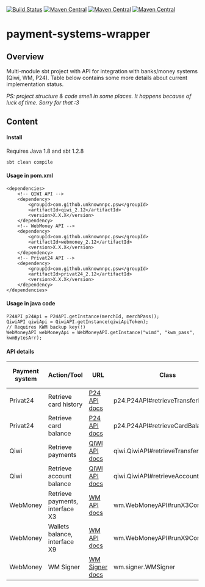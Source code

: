 [![Build Status](https://travis-ci.org/UnknownNPC/payment-systems-wrapper.svg?branch=master)](https://travis-ci.org/UnknownNPC/payment-systems-wrapper)
[![Maven Central](https://maven-badges.herokuapp.com/maven-central/com.github.unknownnpc.psw/privat24_2.12/badge.svg)](https://maven-badges.herokuapp.com/maven-central/com.github.unknownnpc.psw/privat24_2.12)
[![Maven Central](https://maven-badges.herokuapp.com/maven-central/com.github.unknownnpc.psw/webmoney_2.12/badge.svg)](https://maven-badges.herokuapp.com/maven-central/com.github.unknownnpc.psw/webmoney_2.12)
[![Maven Central](https://maven-badges.herokuapp.com/maven-central/com.github.unknownnpc.psw/qiwi_2.12/badge.svg)](https://maven-badges.herokuapp.com/maven-central/com.github.unknownnpc.psw/qiwi_2.12)

payment-systems-wrapper
=====================

## Overview
Multi-module sbt project with API for integration with banks/money systems (Qiwi, WM, P24).
Table below contains some more details about current implementation status.

_PS: project structure & code smell in some places. It happens because of luck of time. Sorry for that :3_

## Content
 
#### Install  
Requires Java 1.8 and sbt 1.2.8
```
sbt clean compile
```

#### Usage in pom.xml
```
<dependencies>
    <!-- QIWI API -->
    <dependency>
        <groupId>com.github.unknownnpc.psw</groupId>
        <artifactId>qiwi_2.12</artifactId>
        <version>X.X.X</version>
    </dependency>
    <!-- WebMoney API -->
    <dependency>
        <groupId>com.github.unknownnpc.psw</groupId>
        <artifactId>webmoney_2.12</artifactId>
        <version>X.X.X</version>
    </dependency>
    <!-- Privat24 API -->
    <dependency>
        <groupId>com.github.unknownnpc.psw</groupId>
        <artifactId>privat24_2.12</artifactId>
        <version>X.X.X</version>
    </dependency>
</dependencies>
```
#### Usage in java code
```
P24API p24Api = P24API.getInstance(merchId, merchPass));
QiwiAPI qiwiApi = QiwiAPI.getInstance(qiwiApiToken);
// Requires KWM backup key(!)
WebMoneyAPI webMoneyApi = WebMoneyAPI.getInstance("wimd", "kwm_pass", kwmBytesArr);        
```

#### API details
| Payment system  | Action/Tool | URL | Class | Check on live data|
| ------------- | ------------- |------|-------|------|
| Privat24  | Retrieve card history | [P24 API docs](https://api.privatbank.ua/#p24/orders) | p24.P24API#retrieveTransferHistory| _Yes_ |
| Privat24  | Retrieve card balance | [P24 API docs](https://api.privatbank.ua/#p24/balance) | p24.P24API#retrieveCardBalance| _Yes_ |
| Qiwi  | Retrieve payments |[QIWI API docs](https://developer.qiwi.com/ru/qiwi-wallet-personal/#payments_list)| qiwi.QiwiAPI#retrieveTransferHistory | _Partially_ |
| Qiwi  | Retrieve account balance |[QIWI API docs](https://developer.qiwi.com/ru/qiwi-wallet-personal/#balances_list)| qiwi.QiwiAPI#retrieveAccountBalance | _Yes_ |
| WebMoney  | Retrieve payments, interface X3  |[WM API docs](https://wiki.webmoney.ru/projects/webmoney/wiki/%D0%98%D0%BD%D1%82%D0%B5%D1%80%D1%84%D0%B5%D0%B9%D1%81_X3)| wm.WebMoneyAPI#runX3Command | _Partially_ |
| WebMoney  | Wallets balance, interface X9  |[WM API docs](https://wiki.webmoney.ru/projects/webmoney/wiki/%D0%98%D0%BD%D1%82%D0%B5%D1%80%D1%84%D0%B5%D0%B9%D1%81_X9)| wm.WebMoneyAPI#runX9Command | _Partially_ |
| WebMoney  | WM Signer  |[WM Signer docs](https://wiki.wmtransfer.com/projects/webmoney/wiki/WMSigner)| wm.signer.WMSigner | _Yes_ |
